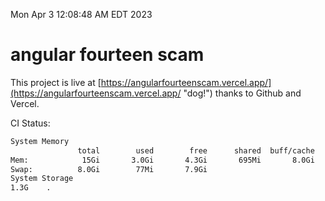Mon Apr  3 12:08:48 AM EDT 2023

# angular fourteen scam


This project is live at [https://angularfourteenscam.vercel.app/](https://angularfourteenscam.vercel.app/ "dog!") thanks to Github and Vercel.

CI Status: 

```bash
System Memory
               total        used        free      shared  buff/cache   available
Mem:            15Gi       3.0Gi       4.3Gi       695Mi       8.0Gi        11Gi
Swap:          8.0Gi        77Mi       7.9Gi
System Storage
1.3G	.
